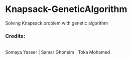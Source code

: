# Knapsack-GeneticAlgorithm
Solving Knapsack problem with genetic algorithm
<br>
<h3> Credits: </h3><br>
Somaya Yasser | Samar Ghoneim | Toka Mohamed<br>
